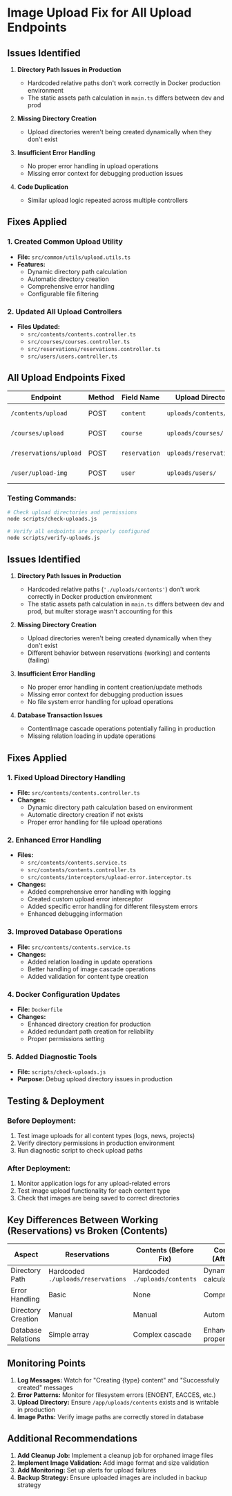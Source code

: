 # Image Upload Fix for All Upload Endpoints

## Issues Identified

1. **Directory Path Issues in Production**

   - Hardcoded relative paths don't work correctly in Docker production environment
   - The static assets path calculation in `main.ts` differs between dev and prod

2. **Missing Directory Creation**

   - Upload directories weren't being created dynamically when they don't exist

3. **Insufficient Error Handling**

   - No proper error handling in upload operations
   - Missing error context for debugging production issues

4. **Code Duplication**
   - Similar upload logic repeated across multiple controllers

## Fixes Applied

### 1. Created Common Upload Utility

- **File:** `src/common/utils/upload.utils.ts`
- **Features:**
  - Dynamic directory path calculation
  - Automatic directory creation
  - Comprehensive error handling
  - Configurable file filtering

### 2. Updated All Upload Controllers

- **Files Updated:**
  - `src/contents/contents.controller.ts`
  - `src/courses/courses.controller.ts`
  - `src/reservations/reservations.controller.ts`
  - `src/users/users.controller.ts`

## All Upload Endpoints Fixed

| Endpoint               | Method | Field Name    | Upload Directory        | Status   |
| ---------------------- | ------ | ------------- | ----------------------- | -------- |
| `/contents/upload`     | POST   | `content`     | `uploads/contents/`     | ✅ Fixed |
| `/courses/upload`      | POST   | `course`      | `uploads/courses/`      | ✅ Fixed |
| `/reservations/upload` | POST   | `reservation` | `uploads/reservations/` | ✅ Fixed |
| `/user/upload-img`     | POST   | `user`        | `uploads/users/`        | ✅ Fixed |

### Testing Commands:

```bash
# Check upload directories and permissions
node scripts/check-uploads.js

# Verify all endpoints are properly configured
node scripts/verify-uploads.js
```

## Issues Identified

1. **Directory Path Issues in Production**

   - Hardcoded relative paths (`'./uploads/contents'`) don't work correctly in Docker production environment
   - The static assets path calculation in `main.ts` differs between dev and prod, but multer storage wasn't accounting for this

2. **Missing Directory Creation**

   - Upload directories weren't being created dynamically when they don't exist
   - Different behavior between reservations (working) and contents (failing)

3. **Insufficient Error Handling**

   - No proper error handling in content creation/update methods
   - Missing error context for debugging production issues
   - No file system error handling for upload operations

4. **Database Transaction Issues**
   - ContentImage cascade operations potentially failing in production
   - Missing relation loading in update operations

## Fixes Applied

### 1. Fixed Upload Directory Handling

- **File:** `src/contents/contents.controller.ts`
- **Changes:**
  - Dynamic directory path calculation based on environment
  - Automatic directory creation if not exists
  - Proper error handling for file upload operations

### 2. Enhanced Error Handling

- **Files:**
  - `src/contents/contents.service.ts`
  - `src/contents/contents.controller.ts`
  - `src/contents/interceptors/upload-error.interceptor.ts`
- **Changes:**
  - Added comprehensive error handling with logging
  - Created custom upload error interceptor
  - Added specific error handling for different filesystem errors
  - Enhanced debugging information

### 3. Improved Database Operations

- **File:** `src/contents/contents.service.ts`
- **Changes:**
  - Added relation loading in update operations
  - Better handling of image cascade operations
  - Added validation for content type creation

### 4. Docker Configuration Updates

- **File:** `Dockerfile`
- **Changes:**
  - Enhanced directory creation for production
  - Added redundant path creation for reliability
  - Proper permissions setting

### 5. Added Diagnostic Tools

- **File:** `scripts/check-uploads.js`
- **Purpose:** Debug upload directory issues in production

## Testing & Deployment

### Before Deployment:

1. Test image uploads for all content types (logs, news, projects)
2. Verify directory permissions in production environment
3. Run diagnostic script to check upload paths

### After Deployment:

1. Monitor application logs for any upload-related errors
2. Test image upload functionality for each content type
3. Check that images are being saved to correct directories

## Key Differences Between Working (Reservations) vs Broken (Contents)

| Aspect             | Reservations                       | Contents (Before Fix)          | Contents (After Fix)         |
| ------------------ | ---------------------------------- | ------------------------------ | ---------------------------- |
| Directory Path     | Hardcoded `./uploads/reservations` | Hardcoded `./uploads/contents` | Dynamic path calculation     |
| Error Handling     | Basic                              | None                           | Comprehensive                |
| Directory Creation | Manual                             | Manual                         | Automatic                    |
| Database Relations | Simple array                       | Complex cascade                | Enhanced with proper loading |

## Monitoring Points

1. **Log Messages:** Watch for "Creating {type} content" and "Successfully created" messages
2. **Error Patterns:** Monitor for filesystem errors (ENOENT, EACCES, etc.)
3. **Upload Directory:** Ensure `/app/uploads/contents` exists and is writable in production
4. **Image Paths:** Verify image paths are correctly stored in database

## Additional Recommendations

1. **Add Cleanup Job:** Implement a cleanup job for orphaned image files
2. **Implement Image Validation:** Add image format and size validation
3. **Add Monitoring:** Set up alerts for upload failures
4. **Backup Strategy:** Ensure uploaded images are included in backup strategy
